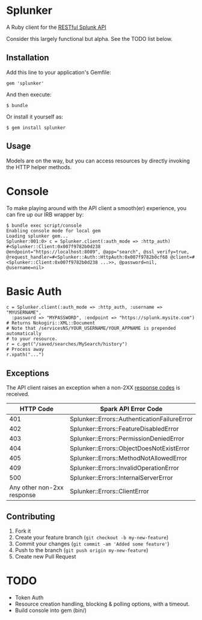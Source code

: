 # Splunker 

A Ruby client for the [RESTful Splunk API](http://dev.splunk.com/view/rest-api-overview/SP-CAAADP8)

Consider this largely functional but alpha.  See the TODO list below.

## Installation

Add this line to your application's Gemfile:

    gem 'splunker'

And then execute:

    $ bundle

Or install it yourself as:

    $ gem install splunker

## Usage

Models are on the way, but you can access resources by directly invoking the
HTTP helper methods.

# Console
To make playing around with the API client a smooth(er) experience, you can fire up our IRB wrapper by:

    $ bundle exec script/console 
    Enabling console mode for local gem
    Loading splunker gem...
    Splunker:001:0> c = Splunker.client(:auth_mode => :http_auth)
    #<Splunker::Client:0x007f9782b0d238 @endpoint="https://localhost:8089", @app="search", @ssl_verify=true, @request_handler=#<Splunker::Auth::HttpAuth:0x007f9782b0cf68 @client=#<Splunker::Client:0x007f9782b0d238 ...>>, @password=nil, @username=nil>

# Basic Auth
    c = Splunker.client(:auth_mode => :http_auth, :username => "MYUSERNAME", 
      :password => "MYPASSWORD", :endpoint => "https://splunk.mysite.com")
    # Returns Nokogiri::XML::Document 
    # Note that /servicesNS/YOUR_USERNAME/YOUR_APPNAME is prepended automatically
    # to your resource.
    r = c.get("/saved/searches/MySearch/history")
    # Process away
    r.xpath("...")
    
## Exceptions

The API client raises an exception when a non-2XX [response codes](http://docs.splunk.com/Documentation/Splunk/latest/RESTAPI/RESTusing#Response_status) is received.

<table>
  <thead>
    <tr>
      <th>HTTP Code</th>
      <th>Spark API Error Code</th>
    </tr>
  </thead>
  <tbody>
    <tr>
      <td>401</td>
      <td>Splunker::Errors::AuthenticationFailureError</td>
    </tr>
    <tr>
      <td>402</td>
      <td>Splunker::Errors::FeatureDisabledError</td>
    </tr>
    <tr>
      <td>403</td>
      <td>Splunker::Errors::PermissionDeniedError</td>
    </tr>
    <tr>
      <td>404</td>
      <td>Splunker::Errors::ObjectDoesNotExistError</td>
    </tr>
    <tr>
      <td>405</td>
      <td>Splunker::Errors::MethodNotAllowedError</td>
    </tr>
    <tr>
      <td>409</td>
      <td>Splunker::Errors::InvalidOperationError</td>
    </tr>
    <tr>
      <td>500</td>
      <td>Splunker::Errors::InternalServerError </td>
    </tr>
    <tr>
      <td>Any other non-2xx response</td>
      <td>Splunker::Errors::ClientError</td>
    </tr>
  </tbody>
</table>

## Contributing

1. Fork it
2. Create your feature branch (`git checkout -b my-new-feature`)
3. Commit your changes (`git commit -am 'Added some feature'`)
4. Push to the branch (`git push origin my-new-feature`)
5. Create new Pull Request

# TODO
* Token Auth
* Resource creation handling, blocking & polling options, with a timeout.
* Build console into gem (bin/)
